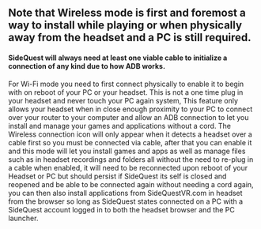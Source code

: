 ## Note that Wireless mode is first and foremost a way to install while playing or when physically away from the headset and a PC is still required.

#### SideQuest will always need at least one viable cable to initialize a connection of any kind due to how ADB works.

For Wi-Fi mode you need to first connect physically to enable it to begin with on reboot of your PC or your headset. This is not a one time plug in your headset and never touch your PC again system, This feature only allows your headset when in close enough proximity to your PC to connect over your router to your computer and allow an ADB connection to let you install and manage your games and applications without a cord. The Wireless connection icon will only appear when it detects a headset over a cable first so you must be connected via cable, after that you can enable it and this mode will let you install games and apps as well as manage files such as in headset recordings and folders all without the need to re-plug in a cable when enabled, it will need to be reconnected upon reboot of your Headset or PC but should persist if SideQuest its self is closed and reopened and be able to be connected again without needing a cord again, you can then also install applications from SideQuestVR.com in headset from the browser so long as SideQuest states connected on a PC with a SideQuest account logged in to both the headset browser and the PC launcher.